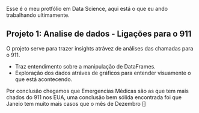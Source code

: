 Esse é o meu protfólio em Data Science, aqui está o que eu ando trabalhando ultimamente.


## Projeto 1: Analise de dados - Ligações para o 911
O projeto serve para trazer insights atrávez de análises das chamadas para o 911.

   * Traz entendimento sobre a manipulação de DataFrames.
   * Exploração dos dados atráves de gráficos para entender visuamente o que está acontecendo.

Por conclusão chegamos que Emergencias Médicas são as que tem mais chados do 911 nos EUA, uma conclusão bem sólida encontrada foi que Janeio tem muito mais casos que o mês de Dezembro 
 []
